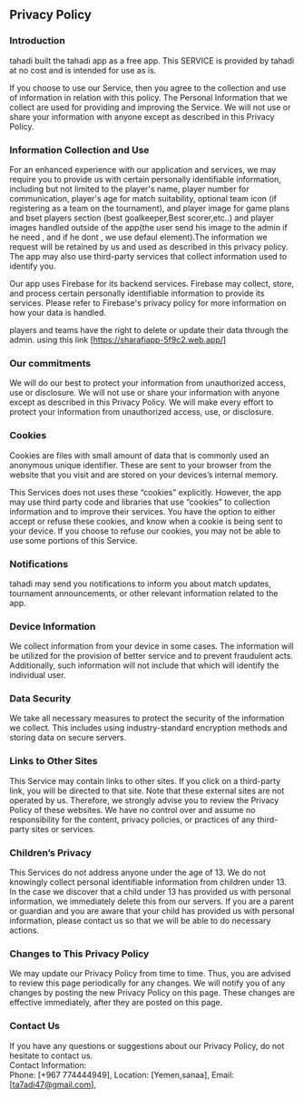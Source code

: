 Privacy Policy  
----------------

### Introduction  
tahadi built the tahadi app as a free app. This SERVICE is provided by tahadi at no cost and is intended for use as is.

If you choose to use our Service, then you agree to the collection and use of information in relation with this policy. The Personal Information that we collect are used for providing and improving the Service. We will not use or share your information with anyone except as described in this Privacy Policy.

### Information Collection and Use  
For an enhanced experience with our application and services, we may require you to provide us with certain personally identifiable information, including but not limited to the player's name, player number for communication, player's age for match suitability, optional team icon (if registering as a team on the tournament), and player image for game plans and bset players section (best goalkeeper,Best scorer,etc..) and player images handled outside of the app(the user send his image to the admin if he need , and if he dont , we use defaul element).The information we request will be retained by us and used as described in this privacy policy. The app may also use third-party services that collect information used to identify you.

Our app uses Firebase for its backend services. Firebase may collect, store, and process certain personally identifiable information to provide its services. Please refer to Firebase's privacy policy for more information on how your data is handled.

players and teams have the right to delete or update their data through the admin. using this link 
[https://sharafiapp-5f9c2.web.app/]

### Our commitments
We will do our best to protect your information from unauthorized access, use or disclosure.
We will not use or share your information with anyone except as described in this Privacy Policy.
We will make every effort to protect your information from unauthorized access, use, or disclosure.

### Cookies  
Cookies are files with small amount of data that is commonly used an anonymous unique identifier. These are sent to your browser from the website that you visit and are stored on your devices’s internal memory.  

This Services does not uses these “cookies” explicitly. However, the app may use third party code and libraries that use “cookies” to collection information and to improve their services. You have the option  to either accept or refuse these cookies, and know when a cookie is being sent to your device. If you choose to refuse our cookies, you may not be able to use some portions of this Service.  

### Notifications
tahadi may send you notifications to inform you about match updates, tournament announcements, or other relevant information related to the app. 

### Device Information  
We collect information from your device in some cases. The information will be utilized for the provision of better service and to prevent fraudulent acts. Additionally, such information will not include that which will identify the individual user.  

### Data Security
We take all necessary measures to protect the security of the information we collect. This includes using industry-standard encryption methods and storing data on secure servers.

### Links to Other Sites
This Service may contain links to other sites. If you click on a third-party link, you will be directed to that site. Note that these external sites are not operated by us. Therefore, we strongly advise you to review the Privacy Policy of these websites. We have no control over and assume no responsibility for the content, privacy policies, or practices of any third-party sites or services.

### Children’s Privacy  
This Services do not address anyone under the age of 13. We do not knowingly collect personal identifiable information from children under 13. In the case we discover that a child under 13 has provided us with personal information, we immediately delete this from our servers. If you  are  a  parent  or  guardian and you are aware that your child has provided us with personal information, please contact us so that we will be able to do necessary actions.  

### Changes to This Privacy Policy  
We may update our Privacy Policy from time to time. Thus, you are advised to review this page periodically for any changes. We will notify you of any changes by posting the new Privacy Policy on this page. These changes are effective immediately, after they are posted on this page.  

### Contact Us  
If you have any questions or suggestions about our Privacy Policy, do not hesitate to contact us.  
Contact Information:  
Phone: [+967 774444949],
Location: [Yemen,sanaa],
Email: [ta7adi47@gmail.com],
